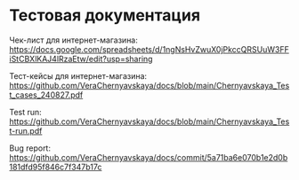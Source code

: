 # Тестовая документация

Чек-лист для интернет-магазина: 
<https://docs.google.com/spreadsheets/d/1ngNsHvZwuX0jPkccQRSUuW3FFiStCBXlKAJ4lRzaEtw/edit?usp=sharing>

Тест-кейсы для интернет-магазина:
<https://github.com/VeraChernyavskaya/docs/blob/main/Chernyavskaya_Test_cases_240827.pdf>

Test run:
<https://github.com/VeraChernyavskaya/docs/blob/main/Chernyavskaya_Test-run.pdf>

Bug report:
<https://github.com/VeraChernyavskaya/docs/commit/5a71ba6e070b1e2d0b181dfd95f846c7f347b17c>
